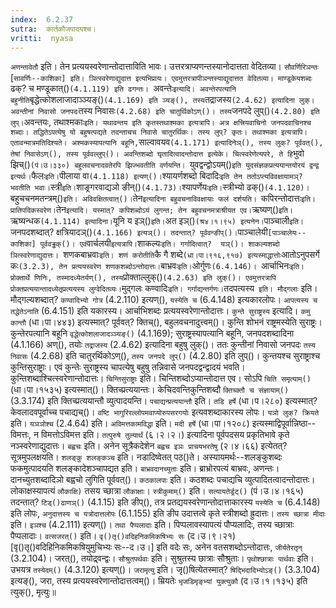 ```yaml
---
index:  6.2.37
sutra:  कार्तकौजपादयश्च।
vritti:  nyasa
---
```


`अणन्तावेतौ` इति। तेन प्रत्ययस्वरेणान्तोदात्ताविति भावः। उत्तरत्राप्यणन्तस्यानोदात्तता वेदितव्या। 
`सौवर्णिरिञन्तः` [`सावर्णिः--काशिका] इति। ञित्स्वरेणाद्युदात्त इत्यभिप्रायः। एवमुत्तरत्रापीञन्तस्याद्युदात्तत वेदितव्या। माण्डूकेयशब्दः `ढक्? च मण्डूकात्()` (4.1.119) इति ढगन्तः। 
`अवन्तेः` इत्यादि। अवन्तेरपत्यानि बहुनीति `बृद्धेत्कोशलाजादाञ्ञ्यङ्()` (4.1.169) इति ञ्यङ्(), तस्य `तद्राजस्य` (2.4.62) इत्यादिना लुक्। अवन्तीनां निवासो जनपदः `तस्य निवासः` (4.2.68) इति चातुर्थिकोऽण्()। तस्य `जनपदे लुप्()` (4.2.80) इति लुप्। `अवन्तयः, तथाश्मकाः` इति। यथावन्तय इति कृतस्तथाश्मका इत्यत्रापि। अत्र क्षत्त्रियवाचिनो जनपदवाचिनश्च शब्दाः। तद्धितेऽपत्येषु यो बहुषत्पद्यते तदन्ताचच निवासे चातुरर्थिकः। तस्य लुप्? कृतः। तथाश्मका इत्यत्रापि। एतावन्मात्रमतिदिश्यते। अश्मकस्यापत्यानि बहूनि, `साल्वावयव` (4.1.171) इत्यादिनेञ्(), तस्य लुक्? पूर्ववत्(), तेषां निवासेऽण्(), तस्य पूर्ववल्लुप्()। अवन्तिशब्दो घृतादित्वादन्तोदात्त इत्येके। चित्स्वरेणेत्यपरे, ते हि `भुवो झिच्()` (पं।उ।३३०) बहुलवचनादवतेरपि झिज्भवतीति वर्णयन्ति। 
`युवद्वन्द्वोऽयम्()` इति युदसंज्ञकप्रत्ययान्तयोरयं द्वन्द्व इत्यर्थः। `फैलः` इति। `पीलाया वा` (4.1.118) इत्यण्()। `श्यायर्णशब्दो बिदादिः` इति तेन ततोऽप्त्यविवक्षायामञ्? भवतीति भवाः। `स्त्री` इति। `शाङ्र्गरवाद्यञो ङीन्()` (4.1.73)। `श्यापर्णेयः` इति। `स्त्रीभ्यो ढक्()` (4.1.120)। `बहुचचनमतन्त्रम्()` इति। अविवक्षितत्वात्()। `तेन` इत्यादिना बहुवचनाविवक्षायाः फलं दर्शयति। 
`कपिरन्तोदात्तः` इति। प्रातिपदिकस्वरेण। `तेन` इत्यादि। यस्मात्? कपिशब्दोऽयं लुगन्त; तेन बहुवचनमत्राश्रीयत एव। `ऋष्यण्()` इति। `ऋष्यन्धक` (4.1.114) इत्यादिना। `यूनि य इञ्()` इति। `अत इञ्()` (श्र४।१।९५) इत्यनेन। `पाञ्चाली` इति। `जनपदशब्दात्? क्षत्रियादञ्()` (4.1.166) इत्यञ्()। तदन्तात्? पूर्ववन्ङीप्()। `पाञ्चालेयी` [पाञ्चालेयः--काशिका] पूर्ववड्ढक्()। एवं `वार्चलयी` इत्यत्रापि। `शाकल्यः` इति। गर्गादित्वात्?  यञ्()। शाकल्यशब्दो ञित्स्वरेणाद्युदात्तः। 
`शणकबाभ्रवाः` इति। शणं करोतीति `कै गै शब्दे` (धा।पा।९१६,९१७) इत्यस्माद्धात्तोः `आतोऽनुपसर्गे कः` (3.2.3), तेन प्रत्ययस्वरेण शणकशब्दोऽन्तोदात्तः। `बाभ्रवः` इति। `ओर्गुणः` (6.4.146)। 
`आर्चाभिनः` इति। प्रोक्तार्थे णिनिः, तस्मादध्येतर्यण्(), तस्य `प्रोक्ताल्लुक्()` (4.2.63) इति लुक्()। एवमुत्तरत्रापि प्रोक्तप्रत्ययान्तादध्येतृप्रत्ययस्य लुग्वेदितव्यः। `मुद्गलः कण्वादिः` इति। गर्गाद्यन्तर्गणः। `तदपत्यस्य` इति। मौद्गलाः` इति। मौद्गल्यशब्दात्? `कण्वादिभ्यो गोत्र` (4.2.110) इत्यण्(), `यस्येति च` (6.4.148) इत्यकारलोपः। `आपत्यस्य च तद्धेतेऽनाति` (6.4.151) इति यकारस्य। आर्चाभिशब्दः प्रत्ययस्वरेणान्तोदात्तः। 
`कुन्ते सुराष्ट्रस्य` इत्यादि। `कमु कान्तौ` (धा।पा।४४३) इत्यस्मात्? पूर्ववत्? क्तिच्(), बहुलवचनादुत्त्वम्()। कुन्ति शोभनं राष्ट्रमस्येति सुराष्ट्रः। कुन्तेरपत्यानि बहूनि `वृद्धेत्कोशलाजादञ्ञ्यङ्()` (4.1.169); सुराष्ट्रस्यापत्यानि बहूनि, जनपदशब्दादिना (4.1.166) अण्(), तयोः `तद्राजस्य` (2.4.62) इत्यादिना बहुषु लुक्()। ततः कुन्तीनां निवासो जनपदः `तस्य निवासः` (4.2.68) इति चातुरर्थिकोऽण्(), `तस्य जनपदे लुप्()` (4.2.80) इति लुप्()। कुन्तयश्च सुराष्ट्राश्च कुन्तिसुराष्ट्राः। एवं कुन्तेः सुराष्ट्रस्य चापत्येषु बहुषु तन्निवासे जनपदद्वन्द्वादयं भवति। कुन्तिशब्दाश्चित्स्वरेणान्तोदात्तः। `चिन्तिसुराष्ट्राः` इति। चिन्तिशब्दोऽप्यान्तोदात्त एव। सोऽपि `चिति समृत्याम्()` (धा।पा।१५३५) इत्यस्मात्()। क्तिच्प्रत्ययान्तः। केचिदवन्तिकुन्तिशब्दौ `क्तिच्क्तौ च संज्ञायाम्()` (3.3.174) इति क्तिच्प्रत्ययान्तौ व्युत्पादयन्ति। 
`पचाद्यन्प्रत्ययान्तौ` इति। `तडि हर्षे` (धा।प।२८०) इत्यस्मात्? केवलादवपूर्वाच्च पचाद्यच्()। `वष्टि भागुरिरल्लोपमवाप्योरुपसरगयोः` इत्यवशब्दाकारस्य लोपः। `यञो लुक्? क्रियते` इति। `यञञोश्च` (2.4.64) इति। 
`अविमत्तकामविद्धा` इति। `मदी हर्षे` (धा।पा।१२०८) इत्यस्माद्विपूर्वान्निष्ठा--विमत्तः, न विमत्तोऽविमत्त इति। `तत्पुरुषे तुल्यार्थं` (६।२।२।) इत्यादिना पूर्वपदसय प्रकृतिभावे कृते नञ्स्वरेणाद्युदात्तः। `बह्वचः` इति। अनेन सूत्रैकदेशेन `बह्वच इञः प्राचयभरतेषु` (२।४।६६) इत्येतत्? सूत्रमुपलक्षयति। `शलङ्कु शलङ्कञ्च` इति। नडादिष्वेतत् पठ()ते। अस्यायमर्थः--शलङ्कुशब्दः फकमुत्पादयति शलङ्कादेशञ्चापद्यत इति। 
`बाभ्रवदानच्युताः` इति। ब्राभ्रोरपत्यं बाभ्रवः, अणन्तः। दानच्युतशब्दादिञो बह्वचो लुगिति पूर्ववत्()। `कठकालपाः` इति। कठशब्दः पचाद्यचि व्युत्पादितत्वादन्तोदात्तः। लोकाक्षस्यापत्यं `लौकाक्षि)` तसय च्छात्रा `लौकाक्षाः`। `स्त्रीकुमाम्()` इति। `सत्यायतेर्ड्रट्()` (पं।उ।४।१६५) तदन्तात्? `टिड्()ढाणञ्()` (4.1.15) इति ङीप्(), तत्र प्रतद्ययस्वरेणान्तोदात्ताकारस्य `यस्येति च` (6.4.148) इति लोपः, `अनुदात्तस्य च यत्रोदात्तलोपः` (6.1.155) इति ङीप उदात्तत्वे कृते स्त्रीशब्दो ह्रुदात्तः। 
`तस्य च्छात्रा मीदाः` इति। `इञश्च` (4.2.111) इत्यण्()। `तथा पैप्पलादाः` इति। पिप्पलावस्यापत्यं पौप्यलादिः, तस्य च्छात्राः पैप्पलादाः। `वत्सजरत्()` इति। `वृ()तृ()वदिहनिकमिकषिभ्यः सः` (द।उ।९।२१) [वृ()तृ()वदिहिनिकमिकषियुमुचिभ्यः सः--द।उ।] इति वदेः सः, अनेन वतसशब्दोऽन्तोदात्तः, `जीर्यतेरतृन्` (3.2.104)। जरत्(), तयोद्र्वन्द्वः। `सौश्रुतपर्थवाः` इति। सुश्रुतस्य छात्राः सौश्रुताः। `पृथोश्छात्राः पार्थवाः` इति। उभयत्र `तस्येदम्()` (4.3.120) इत्यण्()। 
`जरामृत्यु` इति। जृ()षित्येतस्मात्? `षिद्भिदादिभ्योऽङ्()` (3.3.104) इत्यङ्(), जरा, तस्य प्रत्ययस्वरेणान्तोदात्तत्वम्()। म्रियतेः `भृजडिमृङ्भ्यां युक्त्युकौ` (द।उ।१।१३५) इति त्युक्(), मृत्युः॥
